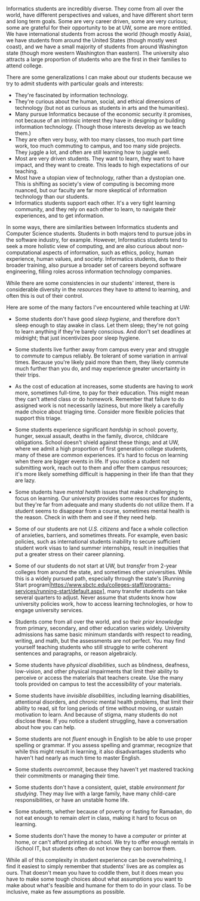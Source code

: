 

Informatics students are incredibly diverse. They come from all over the world, have different perspectives and values, and have different short term and long term goals. Some are very career driven, some are very curious; some are grateful for their opportunity to be at UW, some are more entitled. We have international students from across the world (though mostly Asia), we have students from around the United States (though mostly west coast), and we have a small majority of students from around Washington state (though more western Washington than eastern). The university also attracts a large proportion of students who are the first in their families to attend college.

There are some generalizations I can make about our students because we try to admit students with particular goals and interests:

* They're fascinated by information technology.
* They're curious about the human, social, and ethical dimensions of technology (but not as curious as students in arts and the humanities).
* Many pursue Informatics because of the economic security it promises, not because of an intrinsic interest they have in designing or building information technology. (Though those interests develop as we teach them.)
* They are often very busy, with too many classes, too much part time work, too much commuting to campus, and too many side projects. They juggle a lot, and often are still learning how to juggle well.
* Most are very driven students. They want to learn, they want to have impact, and they want to create. This leads to high expectations of our teaching.
* Most have a utopian view of technology, rather than a dystopian one. This is shifting as society's view of computing is becoming more nuanced, but our faculty are far more skeptical of information technology than our students.
* Informatics students support each other. It's a very tight learning community, and they rely on each other to learn, to navigate their experiences, and to get information.

In some ways, there are similarities between Informatics students and Computer Science students. Students in both majors tend to pursue jobs in the software industry, for example. However, Informatics students tend to seek a more holistic view of computing, and are also curious about non-computational aspects of information, such as ethics, policy, human experience, human values, and society. Informatics students, due to their broader training, also pursue a broader set of careers beyond software engineering, filling roles across information technology companies.

While there are some consistencies in our students' interest, there is considerable diversity in the *resources* they have to attend to learning, and often this is out of their control. 

Here are some of the many factors I've encountered while teaching at UW:
*  Some students don't have good *sleep hygiene*, and therefore don't sleep enough to stay awake in class. Let them sleep; they're not going to learn anything if they're barely conscious. And don't set deadlines at midnight; that just incentivizes poor sleep hygiene.

* Some students live further away from campus every year and struggle to *commute* to campus reliably. Be tolerant of some variation in arrival times. Because you're likely paid more than them, they likely commute much further than you do, and may experience greater uncertainty in their trips.

* As the cost of education at increases, some students are having to *work* more, sometimes full-time, to pay for their education. This might mean they can't attend class or do homework. Remember that failure to do assigned work is not necessarily laziness, but more likely a carefully made choice about triaging time. Consider more flexible policies that support this triage.

*  Some students experience significant *hardship* in school: poverty, hunger, sexual assault, deaths in the family, divorce, childcare obligations. School doesn't shield against these things; and at UW, where we admit a high proportion of first generation college students, many of these are common experiences. It's hard to focus on learning when there are bigger events in life. If you notice a student not submitting work, reach out to them and offer them campus resources; it's more likely something difficult is happening in their life than that they are lazy.

* Some students have *mental health* issues that make it challenging to focus on learning. Our university provides some resources for students, but they're far from adequate and many students do not utilize them. If a student seems to disappear from a course, sometimes mental health is the reason. Check in with them and see if they need help. 

* Some of our students are not *U.S. citizens* and face a whole collection of anxieties, barriers, and sometimes threats. For example, even basic policies, such as international students inability to secure sufficient student work visas to land summer internships, result in inequities that put a greater stress on their career planning.

* Some of our students do not start at UW, but *transfer* from 2-year colleges from around the state, and sometimes other universities. While this is a widely pursued path, especially through the state's [Running Start program|https://www.sbctc.edu/colleges-staff/programs-services/running-start/default.aspx], many transfer students can take several quarters to adjust. Never assume that students know how university policies work, how to access learning technologies, or how to engage university services.

* Students come from all over the world, and so their *prior knowledge* from primary, secondary, and other education varies widely. University admissions has same basic minimum standards with respect to reading, writing, and math, but the assessments are not perfect. You may find yourself teaching students who still struggle to write coherent sentences and paragraphs, or reason algebraicly.

* Some students have *physical disabilities*, such as blindness, deafness, low-vision, and other physical impairments that limit their ability to perceive or access the materials that teachers create. Use the many tools provided on campus to test the accessibility of your materials.

* Some students have *invisible disabilities*, including learning disabilities, attentional disorders, and chronic mental health problems, that limit their ability to read, sit for long periods of time without moving, or sustain motivation to learn. And because of stigma, many students do not disclose these. If you notice a student struggling, have a conversation about how you can help.

* Some students are not *fluent* enough in English to be able to use proper spelling or grammar. If you assess spelling and grammar, recognize that while this might result in learning, it also disadvantages students who haven't had nearly as much time to master English.

* Some students *overcommit*, because they haven't yet mastered tracking their commitments or managing their time.

* Some students don't have a consistent, quiet, stable *environment for studying*. They may live with a large family, have many child-care responsibilities, or have an unstable home life.

* Some students, whether because of poverty or fasting for Ramadan, do not eat enough to remain *alert* in class, making it hard to focus on learning.

* Some students don't have the money to have a *computer* or printer at home, or can't afford printing at school. We try to offer enough rentals in iSchool IT, but students often do not know they can borrow them.

While all of this complexity in student experience can be overwhelming, I find it easiest to simply remember that students' lives are as complex as ours. That doesn't mean you have to coddle them, but it does mean you have to make some tough choices about what assumptions you want to make about what's feasible and humane for them to do in your class. To be inclusive, make as few assumptions as possible.